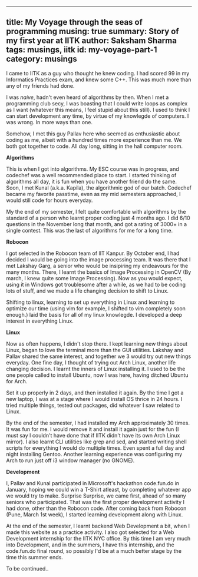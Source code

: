 -------------
title: My Voyage through the seas of programming
musing: true
summary: Story of my first year at IITK
author: Saksham Sharma
tags: musings, iitk
id: my-voyage-part-1
category: musings
-------------

I came to IITK as a guy who thought he knew coding. I had scored 99 in my Informatics Practices exam, and knew some C++. This was much more than any of my friends had done.

I was *naive*, hadn't even heard of algorithms by then. When I met a programming club secy, I was boasting that I could write loops as complex as I want (whatever this means, I feel stupid about this still).
I used to think I can start development any time, by virtue of my knowlegde of computers. I was wrong. In more ways than one.

Somehow, I met this guy Pallav here who seemed as enthusiastic about coding as me, albeit with a hundred times more experience than me. We both got together to code. All day long, sitting in the hall computer room.

**Algorithms**

This is when I got into algorithms. My ESC course was in progress, and codechef was a well recommended place to start. I started thinking of algorithms all day, it is fun when you have another friend do the same.
Soon, I met Kunal (a.k.a. Kapila), the algorithmic god of our batch. Codechef became my favorite passtime, even as my mid semesters approached, I would still code for hours everyday.

My the end of my semester, I felt quite comfortable with algorithms by the standard of a person who learnt proper coding just 4 months ago. 
I did 6/10 questions in the November long that month, and got a rating of 3000+ in a single contest. This was the last of algorithms for me for a long time.

**Robocon**

I got selected in the Robocon team of IIT Kanpur. By October end, I had decided I would be going into the image processing team. It was there that I met Lakshay Garg, a senior who would be insipiring my endeavours for the many months.
There, I learnt the basics of Image Processing in OpenCV (By march, I knew quite some Image Processing). Now as you would expect, using it in Windows got troublesome after a while, as we had to be coding lots of stuff, and we made a life changing decision to shift to Linux.

Shifting to linux, learning to set up everything in Linux and learning to optimize our time (using vim for example, I shifted to vim completely soon enough.) laid the basis for all of my linux knowlegde. I developed a deep interest in everything Linux.

**Linux**

Now as often happens, I didn't stop there. I kept learning new things about Linux, began to love the terminal more than the GUI utilities. Lakshay and Pallav shared the same interest, and together we 3 would try out new things everyday.
One fine day, I thought of trying out Arch Linux, another life changing decision. I learnt the inners of Linux installing it. I used to be the one people called to install Ubuntu, now I was here, having ditched Ubuntu for Arch. 

Set it up properly in 2 days, and then installed it again. By the time I got a new laptop, I was at a stage where I would install OS thrice in 24 hours. I tried multiple things, tested out packages, did whatever I saw related to Linux.

By the end of the semester, I had installed my Arch approximately 30 times. It was fun for me. I would remove it and install it again just for the fun (I must say I couldn't have done that if IITK didn't have its own Arch Linux mirror).
I also learnt CLI utilities like grep and sed, and started writing shell scripts for everything I would do multiple times. Even spent a full day and night installing Gentoo. Another learning experience was configuring my Arch to run just off i3 window manager (no GNOME).

**Development**

I, Pallav and Kunal participated in Microsoft's hackathon code.fun.do in January, hoping we could win a T-Shirt atleast, by completing whatever app we would try to make. Surprise Surprise, we came first, ahead of so many seniors who participated.
That was the first proper development activity I had done, other than the Robocon code. After coming back from Robocon (Pune, March 1st week), I started learning development along with Linux.

At the end of the semester, I learnt backend Web Development a bit, when I made this website as a practice activity. I also got selected for a Web Development internship for the IITK NYC office.
By this time I am very much into Development, and in the summers, I have this internship, and the code.fun.do final round, so possibly I'd be at a much better stage by the time this summer ends.

To be continued..
